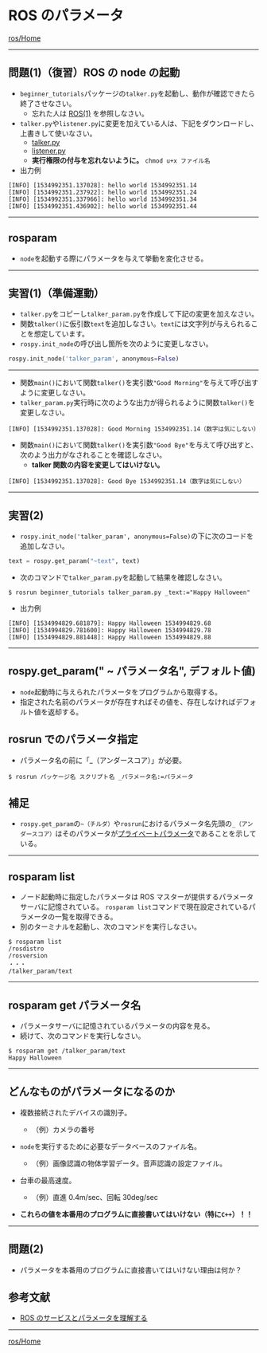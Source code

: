 # ROS のパラメータ

[ros/Home](Home.md)

---

## 問題(1)（復習）ROS の node の起動

- `beginner_tutorials`パッケージの`talker.py`を起動し、動作が確認できたら終了させなさい。
  - 忘れた人は [ROS(1)](basics_01.md) を参照しなさい。
- `talker.py`や`listener.py`に変更を加えている人は、下記をダウンロードし、上書きして使いなさい。
  - [talker.py](https://raw.githubusercontent.com/ros/ros_tutorials/indigo-devel/rospy_tutorials/001_talker_listener/talker.py)
  - [listener.py](https://raw.githubusercontent.com/ros/ros_tutorials/indigo-devel/rospy_tutorials/001_talker_listener/listener.py)
  - **実行権限の付与を忘れないように。** `chmod u+x ファイル名`
- 出力例

```shell
[INFO] [1534992351.137028]: hello world 1534992351.14
[INFO] [1534992351.237922]: hello world 1534992351.24
[INFO] [1534992351.337966]: hello world 1534992351.34
[INFO] [1534992351.436902]: hello world 1534992351.44
```

---

## rosparam

- `node`を起動する際にパラメータを与えて挙動を変化させる。

---

## 実習(1)（準備運動）

- `talker.py`をコピーし`talker_param.py`を作成して下記の変更を加えなさい。
- 関数`talker()`に仮引数`text`を追加しなさい。`text`には文字列が与えられることを想定しています。
- `rospy.init_node`の呼び出し箇所を次のように変更しなさい。

```python
rospy.init_node('talker_param', anonymous=False)
```

---

- 関数`main()`において関数`talker()`を実引数`"Good Morning"`を与えて呼び出すように変更しなさい。
- `talker_param.py`実行時に次のような出力が得られるように関数`talker()`を変更しなさい。

```shell
[INFO] [1534992351.137028]: Good Morning 1534992351.14（数字は気にしない）
```

- 関数`main()`において関数`talker()`を実引数`"Good Bye"`を与えて呼び出すと、次のよう出力がなされることを確認しなさい。
  - **talker 関数の内容を変更してはいけない。**

```shell
[INFO] [1534992351.137028]: Good Bye 1534992351.14（数字は気にしない）
```

---

## 実習(2)

- `rospy.init_node('talker_param', anonymous=False)`の下に次のコードを追加しなさい。

```python
text = rospy.get_param("~text", text)
```

- 次のコマンドで`talker_param.py`を起動して結果を確認しなさい。

```shell
$ rosrun beginner_tutorials talker_param.py _text:="Happy Halloween"
```

- 出力例

```shell
[INFO] [1534994829.681879]: Happy Halloween 1534994829.68
[INFO] [1534994829.781600]: Happy Halloween 1534994829.78
[INFO] [1534994829.881448]: Happy Halloween 1534994829.88
```

---

## rospy.get_param(" **~** パラメータ名", デフォルト値)

- `node`起動時に与えられたパラメータをプログラムから取得する。
- 指定された名前のパラメータが存在すればその値を、存在しなければデフォルト値を返却する。

## rosrun でのパラメータ指定

- パラメータ名の前に「\_（アンダースコア）」が必要。

```shell
$ rosrun パッケージ名 スクリプト名 _パラメータ名:=パラメータ
```

## 補足

- `rospy.get_param`の`~（チルダ）`や`rosrun`におけるパラメータ名先頭の`_（アンダースコア）`はそのパラメータが[プライベートパラメータ](http://wiki.ros.org/ja/Parameter%20Server#Private_Parameters.28.2BMNcw6TCkMNkw.2FDDIMAAw0TDpMOEw.2FDC.2F.29)であることを示している。

---

## rosparam list

- ノード起動時に指定したパラメータは ROS マスターが提供するパラメータサーバに記憶されている。
  `rosparam list`コマンドで現在設定されているパラメータの一覧を取得できる。
- 別のターミナルを起動し、次のコマンドを実行しなさい。

```shell
$ rosparam list
/rosdistro
/rosversion
・・・
/talker_param/text
```

---

## rosparam get パラメータ名

- パラメータサーバに記憶されているパラメータの内容を見る。
- 続けて、次のコマンドを実行しなさい。

```shell
$ rosparam get /talker_param/text
Happy Halloween
```

---

## どんなものがパラメータになるのか

- 複数接続されたデバイスの識別子。
  - （例）カメラの番号
- `node`を実行するために必要なデータベースのファイル名。
  - （例）画像認識の物体学習データ。音声認識の設定ファイル。
- 台車の最高速度。

  - （例）直進 0.4m/sec、回転 30deg/sec

- **これらの値を本番用のプログラムに直接書いてはいけない（特に`C++`）！！**

---

## 問題(2)

- パラメータを本番用のプログラムに直接書いてはいけない理由は何か？

## 参考文献

- [ROS のサービスとパラメータを理解する](http://wiki.ros.org/ja/ROS/Tutorials/UnderstandingServicesParams)

---

[ros/Home](Home.md)
